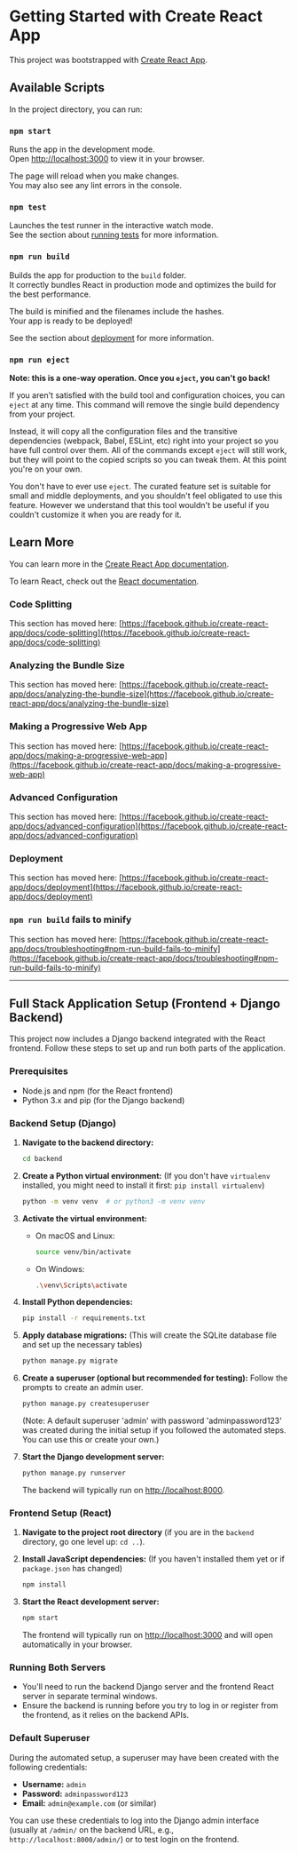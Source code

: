 # Getting Started with Create React App

This project was bootstrapped with [Create React App](https://github.com/facebook/create-react-app).

## Available Scripts

In the project directory, you can run:

### `npm start`

Runs the app in the development mode.\
Open [http://localhost:3000](http://localhost:3000) to view it in your browser.

The page will reload when you make changes.\
You may also see any lint errors in the console.

### `npm test`

Launches the test runner in the interactive watch mode.\
See the section about [running tests](https://facebook.github.io/create-react-app/docs/running-tests) for more information.

### `npm run build`

Builds the app for production to the `build` folder.\
It correctly bundles React in production mode and optimizes the build for the best performance.

The build is minified and the filenames include the hashes.\
Your app is ready to be deployed!

See the section about [deployment](https://facebook.github.io/create-react-app/docs/deployment) for more information.

### `npm run eject`

**Note: this is a one-way operation. Once you `eject`, you can't go back!**

If you aren't satisfied with the build tool and configuration choices, you can `eject` at any time. This command will remove the single build dependency from your project.

Instead, it will copy all the configuration files and the transitive dependencies (webpack, Babel, ESLint, etc) right into your project so you have full control over them. All of the commands except `eject` will still work, but they will point to the copied scripts so you can tweak them. At this point you're on your own.

You don't have to ever use `eject`. The curated feature set is suitable for small and middle deployments, and you shouldn't feel obligated to use this feature. However we understand that this tool wouldn't be useful if you couldn't customize it when you are ready for it.

## Learn More

You can learn more in the [Create React App documentation](https://facebook.github.io/create-react-app/docs/getting-started).

To learn React, check out the [React documentation](https://reactjs.org/).

### Code Splitting

This section has moved here: [https://facebook.github.io/create-react-app/docs/code-splitting](https://facebook.github.io/create-react-app/docs/code-splitting)

### Analyzing the Bundle Size

This section has moved here: [https://facebook.github.io/create-react-app/docs/analyzing-the-bundle-size](https://facebook.github.io/create-react-app/docs/analyzing-the-bundle-size)

### Making a Progressive Web App

This section has moved here: [https://facebook.github.io/create-react-app/docs/making-a-progressive-web-app](https://facebook.github.io/create-react-app/docs/making-a-progressive-web-app)

### Advanced Configuration

This section has moved here: [https://facebook.github.io/create-react-app/docs/advanced-configuration](https://facebook.github.io/create-react-app/docs/advanced-configuration)

### Deployment

This section has moved here: [https://facebook.github.io/create-react-app/docs/deployment](https://facebook.github.io/create-react-app/docs/deployment)

### `npm run build` fails to minify

This section has moved here: [https://facebook.github.io/create-react-app/docs/troubleshooting#npm-run-build-fails-to-minify](https://facebook.github.io/create-react-app/docs/troubleshooting#npm-run-build-fails-to-minify)

---

## Full Stack Application Setup (Frontend + Django Backend)

This project now includes a Django backend integrated with the React frontend.
Follow these steps to set up and run both parts of the application.

### Prerequisites

*   Node.js and npm (for the React frontend)
*   Python 3.x and pip (for the Django backend)

### Backend Setup (Django)

1.  **Navigate to the backend directory:**
    ```bash
    cd backend
    ```

2.  **Create a Python virtual environment:**
    (If you don't have `virtualenv` installed, you might need to install it first: `pip install virtualenv`)
    ```bash
    python -m venv venv  # or python3 -m venv venv
    ```

3.  **Activate the virtual environment:**
    *   On macOS and Linux:
        ```bash
        source venv/bin/activate
        ```
    *   On Windows:
        ```bash
        .\venv\Scripts\activate
        ```

4.  **Install Python dependencies:**
    ```bash
    pip install -r requirements.txt
    ```

5.  **Apply database migrations:**
    (This will create the SQLite database file and set up the necessary tables)
    ```bash
    python manage.py migrate
    ```

6.  **Create a superuser (optional but recommended for testing):**
    Follow the prompts to create an admin user.
    ```bash
    python manage.py createsuperuser
    ```
    (Note: A default superuser 'admin' with password 'adminpassword123' was created during the initial setup if you followed the automated steps. You can use this or create your own.)

7.  **Start the Django development server:**
    ```bash
    python manage.py runserver
    ```
    The backend will typically run on [http://localhost:8000](http://localhost:8000).

### Frontend Setup (React)

1.  **Navigate to the project root directory** (if you are in the `backend` directory, go one level up: `cd ..`).

2.  **Install JavaScript dependencies:**
    (If you haven't installed them yet or if `package.json` has changed)
    ```bash
    npm install
    ```

3.  **Start the React development server:**
    ```bash
    npm start
    ```
    The frontend will typically run on [http://localhost:3000](http://localhost:3000) and will open automatically in your browser.

### Running Both Servers

*   You'll need to run the backend Django server and the frontend React server in separate terminal windows.
*   Ensure the backend is running before you try to log in or register from the frontend, as it relies on the backend APIs.

### Default Superuser
During the automated setup, a superuser may have been created with the following credentials:
*   **Username:** `admin`
*   **Password:** `adminpassword123`
*   **Email:** `admin@example.com` (or similar)

You can use these credentials to log into the Django admin interface (usually at `/admin/` on the backend URL, e.g., `http://localhost:8000/admin/`) or to test login on the frontend.
